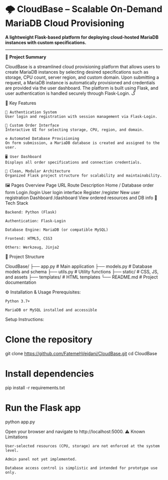 # 🌩️ CloudBase – Scalable On-Demand MariaDB Cloud Provisioning

**A lightweight Flask-based platform for deploying cloud-hosted MariaDB instances with custom specifications.**

---

📌 **Project Summary**

CloudBase is a streamlined cloud provisioning platform that allows users to create MariaDB instances by selecting desired specifications such as storage, CPU count, server region, and custom domain. Upon submitting a request, a MariaDB instance is automatically provisioned and credentials are provided via the user dashboard. The platform is built using Flask, and user authentication is handled securely through Flask-Login.
گ

🚀 Key Features

    🔐 Authentication System
    User login and registration with session management via Flask-Login.

    📄 Custom Order Interface
    Interactive UI for selecting storage, CPU, region, and domain.

    ⚙️ Automated Database Provisioning
    On form submission, a MariaDB database is created and assigned to the user.

    🖥️ User Dashboard
    Displays all order specifications and connection credentials.

    🧱 Clean, Modular Architecture
    Organized Flask project structure for scalability and maintainability.

🖼️ Pages Overview
Page	URL Route	Description
Home	/	Database order form
Login	/login	User login interface
Register	/register	New user registration
Dashboard	/dashboard	View ordered resources and DB info
🧭 Tech Stack

    Backend: Python (Flask)

    Authentication: Flask-Login

    Database Engine: MariaDB (or compatible MySQL)

    Frontend: HTML5, CSS3

    Others: Werkzeug, Jinja2

📁 Project Structure

CloudBase/
├── app.py           # Main application
├── models.py        # Database models and schema
├── utils.py         # Utility functions
├── static/          # CSS, JS, and assets
├── templates/       # HTML templates
└── README.md        # Project documentation

⚙️ Installation & Usage
Prerequisites:

    Python 3.7+

    MariaDB or MySQL installed and accessible

Setup Instructions:

# Clone the repository
git clone https://github.com/FatemehVejdani/CloudBase.git
cd CloudBase

# Install dependencies
pip install -r requirements.txt

# Run the Flask app
python app.py

Open your browser and navigate to http://localhost:5000.
⚠️ Known Limitations

    User-selected resources (CPU, storage) are not enforced at the system level.

    Admin panel not yet implemented.

    Database access control is simplistic and intended for prototype use only.


